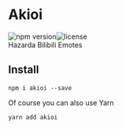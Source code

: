 # Akioi
![npm version](https://img.shields.io/badge/npm-v1.0.0-brightgreen.svg)![license](https://img.shields.io/badge/license-MIT-orange.svg)  
Hazarda Bilibili Emotes

## Install

    npm i akioi --save

Of course you can also use Yarn  

    yarn add akioi